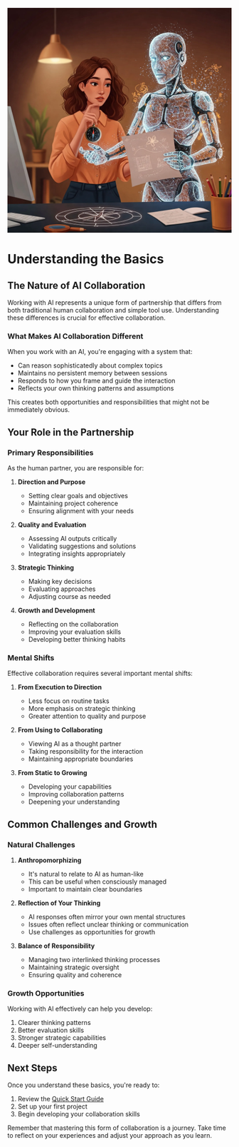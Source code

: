 ![](/pictures/banner_basics.webp)

# Understanding the Basics

## The Nature of AI Collaboration

Working with AI represents a unique form of partnership that differs from both traditional human collaboration and simple tool use. Understanding these differences is crucial for effective collaboration.

### What Makes AI Collaboration Different

When you work with an AI, you're engaging with a system that:

- Can reason sophisticatedly about complex topics
- Maintains no persistent memory between sessions
- Responds to how you frame and guide the interaction
- Reflects your own thinking patterns and assumptions

This creates both opportunities and responsibilities that might not be immediately obvious.

## Your Role in the Partnership

### Primary Responsibilities

As the human partner, you are responsible for:

1. **Direction and Purpose**
   - Setting clear goals and objectives
   - Maintaining project coherence
   - Ensuring alignment with your needs

2. **Quality and Evaluation**
   - Assessing AI outputs critically
   - Validating suggestions and solutions
   - Integrating insights appropriately

3. **Strategic Thinking**
   - Making key decisions
   - Evaluating approaches
   - Adjusting course as needed

4. **Growth and Development**
   - Reflecting on the collaboration
   - Improving your evaluation skills
   - Developing better thinking habits

### Mental Shifts

Effective collaboration requires several important mental shifts:

1. **From Execution to Direction**
   - Less focus on routine tasks
   - More emphasis on strategic thinking
   - Greater attention to quality and purpose

2. **From Using to Collaborating**
   - Viewing AI as a thought partner
   - Taking responsibility for the interaction
   - Maintaining appropriate boundaries

3. **From Static to Growing**
   - Developing your capabilities
   - Improving collaboration patterns
   - Deepening your understanding

## Common Challenges and Growth

### Natural Challenges

1. **Anthropomorphizing**
   - It's natural to relate to AI as human-like
   - This can be useful when consciously managed
   - Important to maintain clear boundaries

2. **Reflection of Your Thinking**
   - AI responses often mirror your own mental structures
   - Issues often reflect unclear thinking or communication
   - Use challenges as opportunities for growth

3. **Balance of Responsibility**
   - Managing two interlinked thinking processes
   - Maintaining strategic oversight
   - Ensuring quality and coherence

### Growth Opportunities

Working with AI effectively can help you develop:

1. Clearer thinking patterns
2. Better evaluation skills
3. Stronger strategic capabilities
4. Deeper self-understanding

## Next Steps

Once you understand these basics, you're ready to:

1. Review the [Quick Start Guide](/docs/02_quickstart.md)
2. Set up your first project
3. Begin developing your collaboration skills

Remember that mastering this form of collaboration is a journey. Take time to reflect on your experiences and adjust your approach as you learn.
